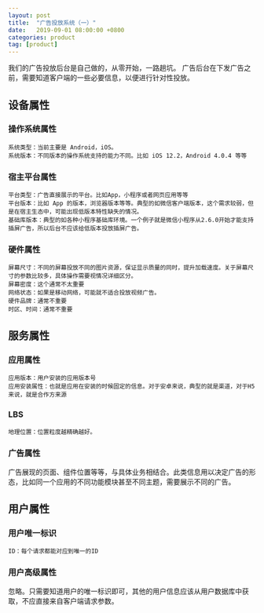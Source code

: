 ```yaml
---
layout: post
title:  "广告投放系统（一）"
date:   2019-09-01 08:00:00 +0800
categories: product
tag: [product]
---
```


我们的广告投放后台是自己做的，从零开始，一路趟坑。
广告后台在下发广告之前，需要知道客户端的一些必要信息，以便进行针对性投放。

<!-- more -->

## 设备属性

### 操作系统属性

    系统类型：当前主要是 Android，iOS。
    系统版本：不同版本的操作系统支持的能力不同。比如 iOS 12.2，Android 4.0.4 等等

### 宿主平台属性

    平台类型：广告直接展示的平台。比如App，小程序或者网页应用等等
    平台版本：比如 App 的版本，浏览器版本等等。典型的如微信客户端版本，这个需求较弱，但是在宿主生态中，可能出现低版本特性缺失的情况。
    基础库版本：典型的如各种小程序基础库环境。一个例子就是微信小程序从2.6.0开始才能支持插屏广告，所以后台不应该给低版本投放插屏广告。

### 硬件属性

    屏幕尺寸：不同的屏幕投放不同的图片资源，保证显示质量的同时，提升加载速度。关于屏幕尺寸的参数比较多，具体操作需要视情况详细区分。
    屏幕密度：这个通常不太重要
    网络状态：如果是移动网络，可能就不适合投放视频广告。
    硬件品牌：通常不重要
    时区、时间：通常不重要

## 服务属性

### 应用属性

    应用版本：用户安装的应用版本号
    应用安装属性：也就是应用在安装的时候固定的信息。对于安卓来说，典型的就是渠道，对于H5来说，就是合作方来源

### LBS

    地理位置：位置粒度越精确越好。

### 广告属性

广告展现的页面、组件位置等等，与具体业务相结合。此类信息用以决定广告的形态，比如同一个应用的不同功能模块甚至不同主题，需要展示不同的广告。

## 用户属性

### 用户唯一标识

    ID：每个请求都能对应到唯一的ID

### 用户高级属性

忽略。只需要知道用户的唯一标识即可，其他的用户信息应该从用户数据库中获取，不应直接来自客户端请求参数。
